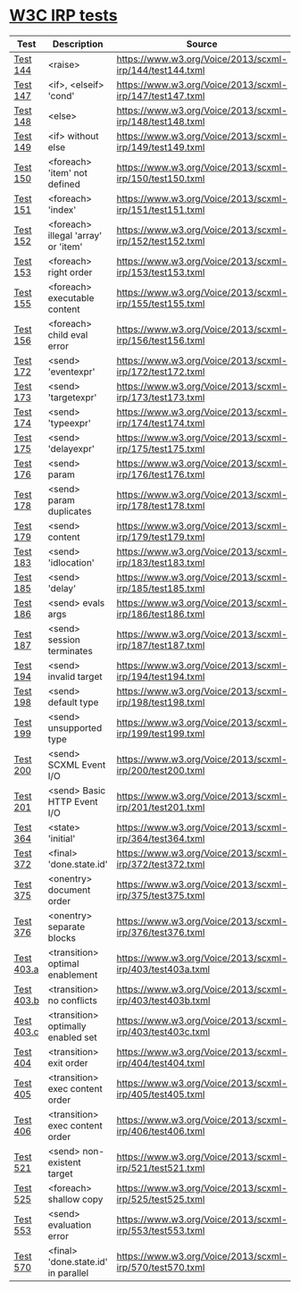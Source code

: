 # [W3C IRP tests](https://www.w3.org/Voice/2013/scxml-irp)

Test|Description|Source|
---|---|---|
[Test 144](https://github.com/alexzhornyak/SCXML-tutorial/blob/master/Doc/raise.md#test-144)|\<raise\>|https://www.w3.org/Voice/2013/scxml-irp/144/test144.txml
[Test 147](https://github.com/alexzhornyak/SCXML-tutorial/blob/master/Doc/if_else_elseif.md#1-test-147)|\<if\>, \<elseif\> 'cond'|https://www.w3.org/Voice/2013/scxml-irp/147/test147.txml
[Test 148](https://github.com/alexzhornyak/SCXML-tutorial/blob/master/Doc/if_else_elseif.md#2-test-148)|\<else\>|https://www.w3.org/Voice/2013/scxml-irp/148/test148.txml
[Test 149](https://github.com/alexzhornyak/SCXML-tutorial/blob/master/Doc/if_else_elseif.md#3-test-149)|\<if\> without else|https://www.w3.org/Voice/2013/scxml-irp/149/test149.txml
[Test 150](https://github.com/alexzhornyak/SCXML-tutorial/blob/master/Doc/foreach.md#1-test-150)|\<foreach\> 'item' not defined|https://www.w3.org/Voice/2013/scxml-irp/150/test150.txml
[Test 151](https://github.com/alexzhornyak/SCXML-tutorial/blob/master/Doc/foreach.md#2-test-151)|\<foreach\> 'index'|https://www.w3.org/Voice/2013/scxml-irp/151/test151.txml
[Test 152](https://github.com/alexzhornyak/SCXML-tutorial/blob/master/Doc/foreach.md#3-test-152)|\<foreach\> illegal 'array' or 'item'|https://www.w3.org/Voice/2013/scxml-irp/152/test152.txml
[Test 153](https://github.com/alexzhornyak/SCXML-tutorial/blob/master/Doc/foreach.md#4-test-153)|\<foreach\> right order|https://www.w3.org/Voice/2013/scxml-irp/153/test153.txml
[Test 155](https://github.com/alexzhornyak/SCXML-tutorial/blob/master/Doc/foreach.md#5-test-155)|\<foreach\> executable content|https://www.w3.org/Voice/2013/scxml-irp/155/test155.txml
[Test 156](https://github.com/alexzhornyak/SCXML-tutorial/blob/master/Doc/foreach.md#6-test-156)|\<foreach\> child eval error|https://www.w3.org/Voice/2013/scxml-irp/156/test156.txml
[Test 172](https://github.com/alexzhornyak/SCXML-tutorial/blob/master/Doc/send.md#1-test-172)|\<send\> 'eventexpr'|https://www.w3.org/Voice/2013/scxml-irp/172/test172.txml
[Test 173](https://github.com/alexzhornyak/SCXML-tutorial/blob/master/Doc/send.md#2-test-173)|\<send\> 'targetexpr'|https://www.w3.org/Voice/2013/scxml-irp/173/test173.txml
[Test 174](https://github.com/alexzhornyak/SCXML-tutorial/blob/master/Doc/send.md#3-test-174)|\<send\> 'typeexpr'|https://www.w3.org/Voice/2013/scxml-irp/174/test174.txml
[Test 175](https://github.com/alexzhornyak/SCXML-tutorial/blob/master/Doc/send.md#4-test-175)|\<send\> 'delayexpr'|https://www.w3.org/Voice/2013/scxml-irp/175/test175.txml
[Test 176](https://github.com/alexzhornyak/SCXML-tutorial/blob/master/Doc/send.md#5-test-176)|\<send\> param|https://www.w3.org/Voice/2013/scxml-irp/176/test176.txml
[Test 178](https://github.com/alexzhornyak/SCXML-tutorial/blob/master/Doc/send.md#6-test-178)|\<send\> param duplicates|https://www.w3.org/Voice/2013/scxml-irp/178/test178.txml
[Test 179](https://github.com/alexzhornyak/SCXML-tutorial/blob/master/Doc/send.md#7-test-179)|\<send\> content|https://www.w3.org/Voice/2013/scxml-irp/179/test179.txml
[Test 183](https://github.com/alexzhornyak/SCXML-tutorial/blob/master/Doc/send.md#8-test-183)|\<send\> 'idlocation'|https://www.w3.org/Voice/2013/scxml-irp/183/test183.txml
[Test 185](https://github.com/alexzhornyak/SCXML-tutorial/blob/master/Doc/send.md#9-test-185)|\<send\> 'delay'|https://www.w3.org/Voice/2013/scxml-irp/185/test185.txml
[Test 186](https://github.com/alexzhornyak/SCXML-tutorial/blob/master/Doc/send.md#10-test-186)|\<send\> evals args|https://www.w3.org/Voice/2013/scxml-irp/186/test186.txml
[Test 187](https://github.com/alexzhornyak/SCXML-tutorial/blob/master/Doc/send.md#11-test-187)|\<send\> session terminates|https://www.w3.org/Voice/2013/scxml-irp/187/test187.txml
[Test 194](https://github.com/alexzhornyak/SCXML-tutorial/blob/master/Doc/send.md#12-test-194)|\<send\> invalid target|https://www.w3.org/Voice/2013/scxml-irp/194/test194.txml
[Test 198](https://github.com/alexzhornyak/SCXML-tutorial/blob/master/Doc/send.md#13-test-198)|\<send\> default type|https://www.w3.org/Voice/2013/scxml-irp/198/test198.txml
[Test 199](https://github.com/alexzhornyak/SCXML-tutorial/blob/master/Doc/send.md#14-test-199)|\<send\> unsupported type|https://www.w3.org/Voice/2013/scxml-irp/199/test199.txml
[Test 200](https://github.com/alexzhornyak/SCXML-tutorial/blob/master/Doc/send.md#15-test-200)|\<send\> SCXML Event I/O|https://www.w3.org/Voice/2013/scxml-irp/200/test200.txml
[Test 201](https://github.com/alexzhornyak/SCXML-tutorial/blob/master/Doc/send.md#16-test-201)|\<send\> Basic HTTP Event I/O|https://www.w3.org/Voice/2013/scxml-irp/201/test201.txml
[Test 364](https://github.com/alexzhornyak/SCXML-tutorial/blob/master/Doc/state.md#test-364)|\<state\> 'initial'|https://www.w3.org/Voice/2013/scxml-irp/364/test364.txml
[Test 372](https://github.com/alexzhornyak/SCXML-tutorial/blob/master/Doc/final.md#1-test-372)|\<final\> 'done.state.id'|https://www.w3.org/Voice/2013/scxml-irp/372/test372.txml
[Test 375](https://github.com/alexzhornyak/SCXML-tutorial/blob/master/Doc/onentry.md#1-test-375)|\<onentry\> document order|https://www.w3.org/Voice/2013/scxml-irp/375/test375.txml
[Test 376](https://github.com/alexzhornyak/SCXML-tutorial/blob/master/Doc/onentry.md#2-test-376)|\<onentry\> separate blocks|https://www.w3.org/Voice/2013/scxml-irp/376/test376.txml
[Test 403.a](https://github.com/alexzhornyak/SCXML-tutorial/blob/master/Doc/transition.md#a-each-transition-in-the-set-is-optimally-enabled-by-e-in-an-atomic-state-in-c)|\<transition\> optimal enablement|https://www.w3.org/Voice/2013/scxml-irp/403/test403a.txml
[Test 403.b](https://github.com/alexzhornyak/SCXML-tutorial/blob/master/Doc/transition.md#b-no-transition-conflicts-with-another-transition-in-the-set)|\<transition\> no conflicts|https://www.w3.org/Voice/2013/scxml-irp/403/test403b.txml
[Test 403.c](https://github.com/alexzhornyak/SCXML-tutorial/blob/master/Doc/transition.md#c-there-is-no-optimally-enabled-transition-outside-the-set-that-has-a-higher-priority-than-some-member-of-the-set)|\<transition\> optimally enabled set|https://www.w3.org/Voice/2013/scxml-irp/403/test403c.txml
[Test 404](https://github.com/alexzhornyak/SCXML-tutorial/blob/master/Doc/transition.md#2-test-404)|\<transition\> exit order|https://www.w3.org/Voice/2013/scxml-irp/404/test404.txml
[Test 405](https://github.com/alexzhornyak/SCXML-tutorial/blob/master/Doc/transition.md#3-test-405)|\<transition\> exec content order|https://www.w3.org/Voice/2013/scxml-irp/405/test405.txml
[Test 406](https://github.com/alexzhornyak/SCXML-tutorial/blob/master/Doc/transition.md#4-test-406)|\<transition\> exec content order|https://www.w3.org/Voice/2013/scxml-irp/406/test406.txml
[Test 521](https://github.com/alexzhornyak/SCXML-tutorial/blob/master/Doc/send.md#17-test-521)|\<send\> non-existent target|https://www.w3.org/Voice/2013/scxml-irp/521/test521.txml
[Test 525](https://github.com/alexzhornyak/SCXML-tutorial/blob/master/Doc/foreach.md#7-test-525)|\<foreach\> shallow copy|https://www.w3.org/Voice/2013/scxml-irp/525/test525.txml
[Test 553](https://github.com/alexzhornyak/SCXML-tutorial/blob/master/Doc/send.md#18-test-553)|\<send\> evaluation error|https://www.w3.org/Voice/2013/scxml-irp/553/test553.txml
[Test 570](https://github.com/alexzhornyak/SCXML-tutorial/blob/master/Doc/final.md#2-test-570)|\<final\> 'done.state.id' in parallel|https://www.w3.org/Voice/2013/scxml-irp/570/test570.txml
